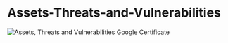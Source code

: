 # Assets-Threats-and-Vulnerabilities
![Assets, Threats and Vulnerabilities](https://github.com/Leninsonyc/Assets-Threats-and-Vulnerabilities/assets/153399097/508a01dc-3d98-44ea-a620-48702373df0e)
Google Certificate
